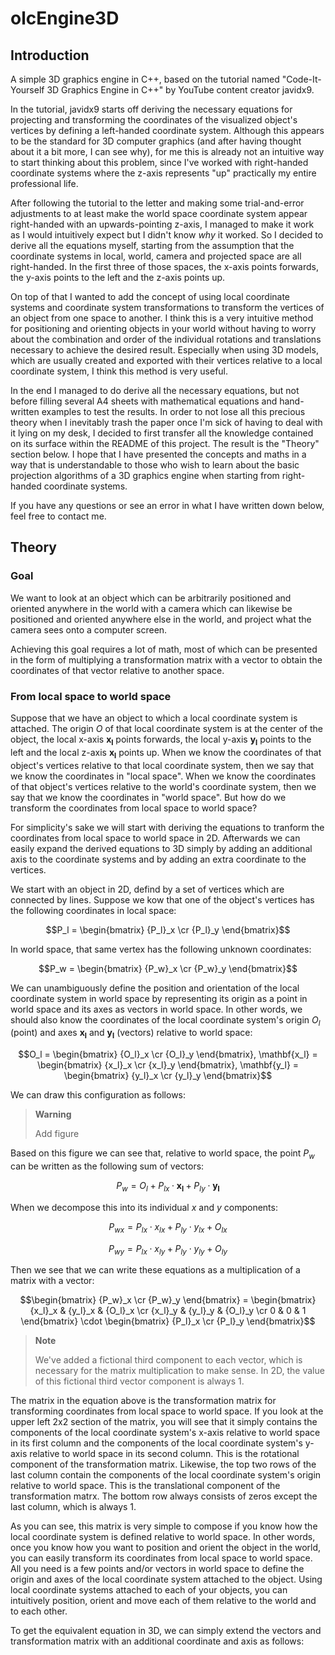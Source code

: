 # olcEngine3D

## Introduction

A simple 3D graphics engine in C++, based on the tutorial named "Code-It-Yourself 3D Graphics Engine in C++"
by YouTube content creator javidx9.

In the tutorial, javidx9 starts off deriving the necessary equations for projecting and transforming
the coordinates of the visualized object's vertices by defining a left-handed coordinate system. Although
this appears to be the standard for 3D computer graphics (and after having thought about it a bit more,
I can see why), for me this is already not an intuitive way to start thinking about this problem, since
I've worked with right-handed coordinate systems where the z-axis represents "up" practically my entire
professional life.

After following the tutorial to the letter and making some trial-and-error adjustments to at least make
the world space coordinate system appear right-handed with an upwards-pointing z-axis, I managed to make
it work as I would intuitively expect but I didn't know *why* it worked. So I decided to derive all the
equations myself, starting from the assumption that the coordinate systems in local, world, camera and
projected space are all right-handed. In the first three of those spaces, the x-axis points forwards, the
y-axis points to the left and the z-axis points up.

On top of that I wanted to add the concept of using local coordinate systems and coordinate system
transformations to transform the vertices of an object from one space to another. I think this is a very
intuitive method for positioning and orienting objects in your world without having to worry about the
combination and order of the individual rotations and translations necessary to achieve the desired result.
Especially when using 3D models, which are usually created and exported with their vertices relative to a
local coordinate system, I think this method is very useful.

In the end I managed to do derive all the necessary equations, but not before filling several A4 sheets
with mathematical equations and hand-written examples to test the results. In order to not lose all this
precious theory when I inevitably trash the paper once I'm sick of having to deal with it lying on my desk,
I decided to first transfer all the knowledge contained on its surface within the README of this project.
The result is the "Theory" section below. I hope that I have presented the concepts and maths in a way that
is understandable to those who wish to learn about the basic projection algorithms of a 3D graphics engine
when starting from right-handed coordinate systems.

If you have any questions or see an error in what I have written down below, feel free to contact me.

## Theory

### Goal

We want to look at an object which can be arbitrarily positioned and oriented anywhere in the world
with a camera which can likewise be positioned and oriented anywhere else in the world, and project
what the camera sees onto a computer screen.

Achieving this goal requires a lot of math, most of which can be presented in the form of multiplying
a transformation matrix with a vector to obtain the coordinates of that vector relative to another space.

### From local space to world space

Suppose that we have an object to which a local coordinate system is attached. The origin $O$ of that
local coordinate system is at the center of the object, the local x-axis $\mathbf{x_l}$ points forwards,
the local y-axis $\mathbf{y_l}$ points to the left and the local z-axis $\mathbf{x_l}$ points up. When
we know the coordinates of that object's vertices relative to that local coordinate system, then we say
that we know the coordinates in "local space". When we know the coordinates of that object's vertices
relative to the world's coordinate system, then we say that we know the coordinates in "world space".
But how do we transform the coordinates from local space to world space?

For simplicity's sake we will start with deriving the equations to tranform the coordinates from local
space to world space in 2D. Afterwards we can easily expand the derived equations to 3D simply by adding
an additional axis to the coordinate systems and by adding an extra coordinate to the vertices.

We start with an object in 2D, defind by a set of vertices which are connected by lines. Suppose we kow
that one of the object's vertices has the following coordinates in local space:

$$P_l = \begin{bmatrix} {P_l}_x \cr {P_l}_y \end{bmatrix}$$

In world space, that same vertex has the following unknown coordinates:

$$P_w = \begin{bmatrix} {P_w}_x \cr {P_w}_y \end{bmatrix}$$

We can unambiguously define the position and orientation of the local coordinate system in world space
by representing its origin as a point in world space and its axes as vectors in world space. In other
words, we should also know the coordinates of the local coordinate system's origin $O_l$ (point) and
axes $\mathbf{x_l}$ and $\mathbf{y_l}$ (vectors) relative to world space:

$$O_l = \begin{bmatrix} {O_l}_x \cr {O_l}_y \end{bmatrix},
\mathbf{x_l} = \begin{bmatrix} {x_l}_x \cr {x_l}_y \end{bmatrix},
\mathbf{y_l} = \begin{bmatrix} {y_l}_x \cr {y_l}_y \end{bmatrix}$$

We can draw this configuration as follows:

> **Warning**
>
> Add figure

Based on this figure we can see that, relative to world space, the point $P_w$ can be written as
the following sum of vectors:

$$P_w = O_l + {P_l}_x \cdot \mathbf{x_l} + {P_l}_y \cdot \mathbf{y_l}$$

When we decompose this into its individual $x$ and $y$ components:

$${P_w}_x = {P_l}_x \cdot {x_l}_x + {P_l}_y \cdot {y_l}_x + {O_l}_x$$

$${P_w}_y = {P_l}_x \cdot {x_l}_y + {P_l}_y \cdot {y_l}_y + {O_l}_y$$

Then we see that we can write these equations as a multiplication of a matrix with a vector:

$$\begin{bmatrix} {P_w}_x \cr {P_w}_y \end{bmatrix} =
\begin{bmatrix} {x_l}_x & {y_l}_x & {O_l}_x \cr {x_l}_y & {y_l}_y & {O_l}_y \cr 0 & 0 & 1 \end{bmatrix} \cdot
\begin{bmatrix} {P_l}_x \cr {P_l}_y \end{bmatrix}$$

> **Note**
>
> We've added a fictional third component to each vector, which is necessary for the matrix
> multiplication to make sense. In 2D, the value of this fictional third vector component is always
> $1$.

The matrix in the equation above is the transformation matrix for transforming coordinates from local
space to world space. If you look at the upper left 2x2 section of the matrix, you will see that it
simply contains the components of the local coordinate system's x-axis relative to world space in its
first column and the components of the local coordinate system's y-axis relative to world space in its
second column. This is the rotational component of the transformation matrix. Likewise, the top two
rows of the last column contain the components of the local coordinate system's origin relative to
world space. This is the translational component of the transformation matrx. The bottom row always
consists of zeros except the last column, which is always $1$.

As you can see, this matrix is very simple to compose if you know how the local coordinate system is
defined relative to world space. In other words, once you know how you want to position and orient the
object in the world, you can easily transform its coordinates from local space to world space. All you
need is a few points and/or vectors in world space to define the origin and axes of the local coordinate
system attached to the object. Using local coordinate systems attached to each of your objects, you
can intuitively position, orient and move each of them relative to the world and to each other.

To get the equivalent equation in 3D, we can simply extend the vectors and transformation matrix with
an additional coordinate and axis as follows:

